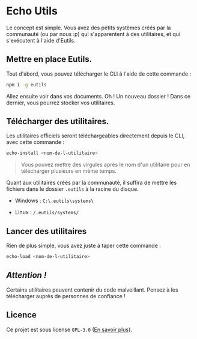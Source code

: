 # Echo Utils

Le concept est simple. Vous avez des petits systèmes créés par la communauté (ou par nous :p) qui s'apparentent à des utilitaires, et qui s'exécutent à l'aide d'Eutils.

## Mettre en place Eutils.

Tout d'abord, vous pouvez télécharger le CLI à l'aide de cette commande :

```sh
npm i -g eutils
```

Allez ensuite voir dans vos documents. Oh ! Un nouveau dossier ! Dans ce dernier, vous pourrez stocker vos utilitaires.

## Télécharger des utilitaires.

Les utilitaires officiels seront téléchargeables directement depuis le CLI, avec cette commande :

```sh
echo-install <nom-de-l-utilitaire>
```

> Vous pouvez mettre des virgules après le nom d'un utilitaire pour en télécharger plusieurs en même temps.

Quant aux utilitaires créés par la communauté, il suffira de mettre les fichiers dans le dossier `.eutils` à la racine du disque.

- Windows : `C:\.eutils\systems\`

- Linux : `/.eutils/systems/`

## Lancer des utilitaires

Rien de plus simple, vous avez juste à taper cette commande :

```sh
echo-load <nom-de-l-utilitaire>
```

## _Attention !_

Certains utilitaires peuvent contenir du code malveillant. Pensez à les télécharger auprès de personnes de confiance !

## Licence

Ce projet est sous license `GPL-3.0` ([En savoir plus](https://www.gnu.org/licenses/gpl-3.0.fr.html)).
